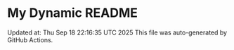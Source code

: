 # My Dynamic README
Updated at: Thu Sep 18 22:16:35 UTC 2025
This file was auto-generated by GitHub Actions.
